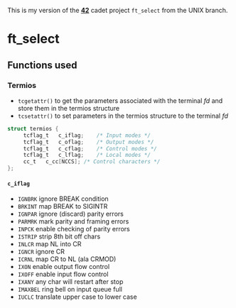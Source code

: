 This is my version of the **[42](https://www.42.us.org/)** cadet project `ft_select` from the UNIX branch.

# ft_select

## Functions used
### Termios
* `tcgetattr()` to get the parameters associated with the terminal _fd_ and store them in the termios structure
* `tcsetattr()` to set parameters in the termios structure to the terminal _fd_
```c
struct termios {
     tcflag_t	c_iflag;	/* Input modes */
     tcflag_t	c_oflag;	/* Output modes */
     tcflag_t	c_cflag;	/* Control modes */
     tcflag_t	c_lflag;	/* Local modes */
     cc_t	c_cc[NCCS];	/* Control characters */
};
```
#### `c_iflag`
* `IGNBRK` ignore BREAK condition
* `BRKINT` map BREAK to SIGINTR
* `IGNPAR` ignore (discard) parity errors
* `PARMRK` mark parity and framing errors
* `INPCK` enable checking of parity errors
* `ISTRIP` strip 8th bit off chars
* `INLCR` map NL into CR
* `IGNCR` ignore CR
* `ICRNL` map CR to NL (ala CRMOD)
* `IXON` enable output flow control
* `IXOFF` enable input flow control
* `IXANY` any char will restart after stop
* `IMAXBEL` ring bell on input queue full
* `IUCLC` translate upper case to lower case
